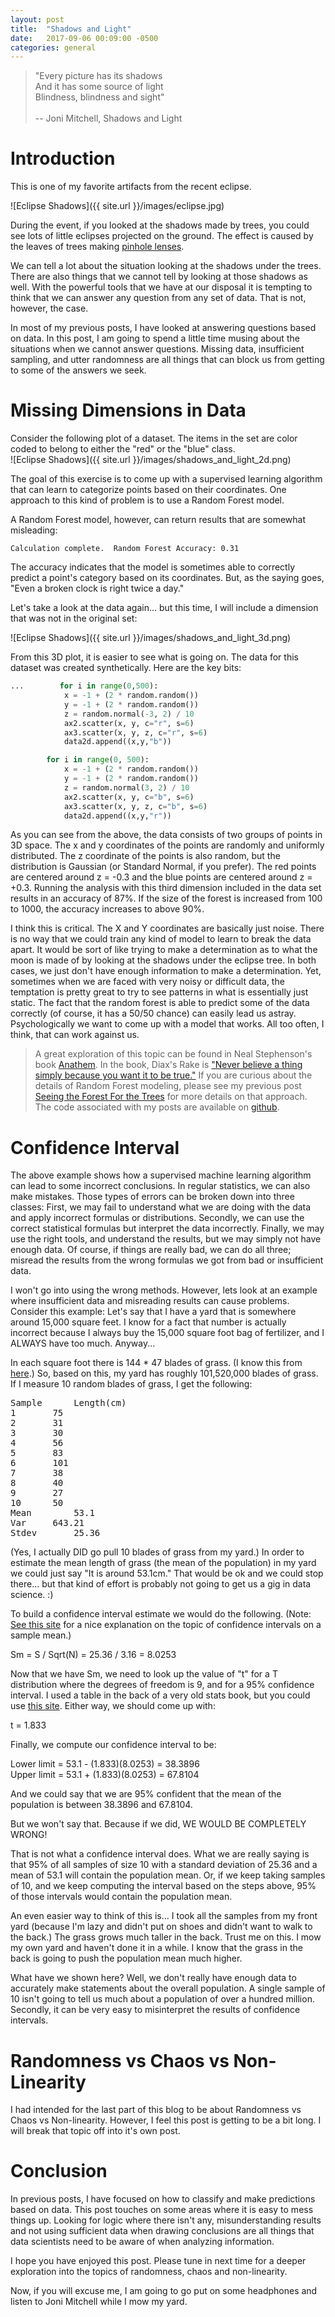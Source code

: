 ```yaml
---
layout: post
title:  "Shadows and Light"
date:   2017-09-06 00:09:00 -0500
categories: general
---
```


> "Every picture has its shadows<br>
> And it has some source of light<br>
> Blindness, blindness and sight"<br><br>
> -- Joni Mitchell, Shadows and Light<br>


# Introduction

This is one of my favorite artifacts from the recent eclipse.  

![Eclipse Shadows]({{ site.url }}/images/eclipse.jpg)

During the event, if you looked at the shadows made by trees, you could see lots of little eclipses projected on the ground.  The effect is caused by the leaves of trees making [pinhole lenses](http://eclipse.illinois.edu/2017eclipse.html).

We can tell a lot about the situation looking at the shadows under the trees.  There are also things that we cannot tell by looking at those shadows as well.  With the powerful tools that we have at our disposal it is tempting to think that we can answer any question from any set of data.  That is not, however, the case.

In most of my previous posts, I have looked at answering questions based on data.  In this post, I am going to spend a little time musing about the situations when we cannot answer questions.  Missing data, insufficient sampling, and utter randomness are all things that can block us from getting to some of the answers we seek.

# Missing Dimensions in Data

Consider the following plot of a dataset.  The items in the set are color coded to belong to either the "red" or the "blue" class.  
![Eclipse Shadows]({{ site.url }}/images/shadows_and_light_2d.png)

The goal of this exercise is to come up with a supervised learning algorithm that can learn to categorize points based on their coordinates.  One approach to this kind of problem is to use a Random Forest model. 

A Random Forest model, however, can return results that are somewhat misleading:

```
Calculation complete.  Random Forest Accuracy: 0.31
```

The accuracy indicates that the model is sometimes able to correctly predict a point's category based on its coordinates.  But, as the saying goes, "Even a broken clock is right twice a day."

Let's take a look at the data again...  but this time, I will include a dimension that was not in the original set:

![Eclipse Shadows]({{ site.url }}/images/shadows_and_light_3d.png)

From this 3D plot, it is easier to see what is going on.  The data for this dataset was created synthetically.  Here are the key bits:

```python
...        for i in range(0,500):
            x = -1 + (2 * random.random())
            y = -1 + (2 * random.random())
            z = random.normal(-3, 2) / 10
            ax2.scatter(x, y, c="r", s=6)
            ax3.scatter(x, y, z, c="r", s=6)
            data2d.append((x,y,"b"))

        for i in range(0, 500):
            x = -1 + (2 * random.random())
            y = -1 + (2 * random.random())
            z = random.normal(3, 2) / 10
            ax2.scatter(x, y, c="b", s=6)
            ax3.scatter(x, y, z, c="b", s=6)
            data2d.append((x,y,"r"))
```

As you can see from the above, the data consists of two groups of points in 3D space.  The x and y coordinates of the points are randomly and uniformly distributed.  The z coordinate of the points is also random, but the distribution is Gaussian (or Standard Normal, if you prefer).  The red points are centered around z = -0.3 and the blue points are centered around z = +0.3.  Running the analysis with this third dimension included in the data set results in an accuracy of 87%.  If the size of the forest is increased from 100 to 1000, the accuracy increases to above 90%.

I think this is critical.  The X and Y coordinates are basically just noise.  There is no way that we could train any kind of model to learn to break the data apart.  It would be sort of like trying to make a determination as to what the moon is made of by looking at the shadows under the eclipse tree.  In both cases, we just don't have enough information to make a determination.  Yet, sometimes when we are faced with very noisy or difficult data, the temptation is pretty great to try to see patterns in what is essentially just static.  The fact that the random forest is able to predict some of the data correctly (of course, it has a 50/50 chance) can easily lead us astray.  Psychologically we want to come up with a model that works.  All too often, I think, that can work against us.

> A great exploration of this topic can be found in Neal Stephenson's book [Anathem](https://www.amazon.com/Anathem-Neal-Stephenson/dp/006147410X/ref=sr_1_1?ie=UTF8&qid=1504638313&sr=8-1&keywords=anathem).  In the book, Diax's Rake is ["Never believe a thing simply because you want it to be true."](http://anathem.wikia.com/wiki/Diax%27s_Rake)  If you are curious about the details of Random Forest modeling, please see my previous post [Seeing the Forest For the Trees](http://datascience.netlify.com/general/2017/08/15/data_science_15.html) for more details on that approach.  The code associated with my posts are available on [github](https://github.com/fractalbass/shadows_and_light).    
            
# Confidence Interval

The above example shows how a supervised machine learning algorithm can lead to some incorrect conclusions.  In regular statistics, we can also make mistakes.  Those types of errors can be broken down into three classes:  First, we may fail to understand what we are doing with the data and apply incorrect formulas or distributions.  Secondly, we can use the correct statistical formulas but interpret the data incorrectly.  Finally, we may use the right tools, and understand the results, but we may simply not have enough data. Of course, if things are really bad, we can do all three; misread the results from the wrong formulas we got from bad or insufficient data. 

I won't go into using the wrong methods.  However, lets look at an example where insufficient data and misreading results can cause problems. Consider this example:  Let's say that I have a yard that is somewhere around 15,000 square feet.  I know for a fact that number is actually incorrect because I always buy the 15,000 square foot bag of fertilizer, and I ALWAYS have too much.  Anyway...

In each square foot there is 144 * 47 blades of grass.  (I know this from [here](https://prezi.com/roben6fpzshd/blades-of-grass-in-a-football-field/).)  So, based on this, my yard has roughly 101,520,000 blades of grass.  If I measure 10 random blades of grass, I get the following:
<pre>
Sample		Length(cm)1		752		313		304		565		836		1017		388		409		2710		50Mean		53.1Var		643.21
Stdev		25.36
</pre>

(Yes, I actually DID go pull 10 blades of grass from my yard.)  In order to estimate the mean length of grass (the mean of the population) in my yard we could just say "It is around 53.1cm."  That would be ok and we could stop  there...  but that kind of effort is probably not going to get us a gig in data science.  :)  

To build a confidence interval estimate we would do the following. (Note: [See this site](http://onlinestatbook.com/2/estimation/mean.html) for a nice explanation on the topic of confidence intervals on a sample mean.)

Sm = S / Sqrt(N) = 25.36 / 3.16 = 8.0253

Now that we have Sm, we need to look up the value of "t" for a T distribution where the degrees of freedom is 9, and for a 95% confidence interval.  I used a table in the back of a very old stats book, but you could use [this site](http://stattrek.com/online-calculator/t-distribution.aspx).  Either way, we should come up with:

t = 1.833

Finally, we compute our confidence interval to be:

Lower limit = 53.1 - (1.833)(8.0253) = 38.3896  
Upper limit = 53.1 + (1.833)(8.0253) = 67.8104

And we could say that we are 95% confident that the mean of the population is between 38.3896 and 67.8104.

But we won't say that.  Because if we did, WE WOULD BE COMPLETELY WRONG!

That is not what a confidence interval does.  What we are really saying is that 95% of all samples of size 10 with a standard deviation of 25.36 and a mean of 53.1 will contain the population mean.  Or, if we keep taking samples of 10, and we keep computing the interval based on the steps above, 95% of those intervals would contain the population mean.

An even easier way to think of this is...  I took all the samples from my front yard (because I'm lazy and didn't put on shoes and didn't want to walk to the back.)  The grass grows much taller in the back.  Trust me on this.  I mow my own yard and haven't done it in a while.  I know that the grass in the back is going to push the population mean much higher.

What have we shown here?  Well, we don't really have enough data to accurately make statements about the overall population.  A single sample of 10 isn't going to tell us much about a population of over a hundred million.  Secondly, it can be very easy to misinterpret the results of confidence intervals. 

# Randomness vs Chaos vs Non-Linearity

I had intended for the last part of this blog to be about Randomness vs Chaos vs Non-linearity.  However, I feel this post is getting to be a bit long.  I will break that topic off into it's own post.  

# Conclusion

In previous posts, I have focused on how to classify and make predictions based on data.  This post touches on some areas where it is easy to mess things up.  Looking for logic where there isn't any, misunderstanding results and not using sufficient data when drawing conclusions are all things that data scientists need to be aware of when analyzing information.

I hope you have enjoyed this post.  Please tune in next time for a deeper exploration into the topics of randomness, chaos and non-linearity.

Now, if you will excuse me, I am going to go put on some headphones and listen to Joni Mitchell while I mow my yard.
 
